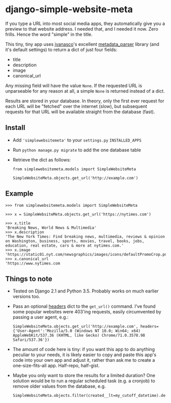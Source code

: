 django-simple-website-meta
====

If you type a URL into most social media apps, they automatically give you a preview to that website address. I needed that, and I needed it now. Zero frills. Hence the word "simple" in the title.

This tiny, tiny app uses [jvanasco](https://github.com/jvanasco)'s excellent [metadata_parser](https://github.com/jvanasco/metadata_parser) library (and it's default settings) to return a dict of just four fields:
 - title
 - description
 - image
 - canonical_url

Any missing field will have the value `None`. If the requested URL is unparseable for any reason at all, a simple `None` is returned instead of a dict.

Results are stored in your database. In theory, only the first ever request for each URL will be "fetched" over the internet (slow), but subsequent requests for that URL will be available straight from the database (fast).

## Install

- Add `'simplewebsitemeta'` to your `settings.py` `INSTALLED_APPS`
- Run `python manage.py migrate` to add the one database table
- Retrieve the dict as follows:

   ```
   from simplewebsitemeta.models import SimpleWebsiteMeta

   SimpleWebsiteMeta.objects.get_url('http://example.com')
   ```

## Example

```
>>> from simplewebsitemeta.models import SimpleWebsiteMeta

>>> x = SimpleWebsiteMeta.objects.get_url('https://nytimes.com')

>>> x.title
'Breaking News, World News & Multimedia'
>>> x.description
'The New York Times: Find breaking news, multimedia, reviews & opinion on Washington, business, sports, movies, travel, books, jobs, education, real estate, cars & more at nytimes.com.'
>>> x.image
'https://static01.nyt.com/newsgraphics/images/icons/defaultPromoCrop.png'
>>> x.canonical_url
'https://www.nytimes.com

```

## Things to note

- Tested on Django 2.1 and Python 3.5. Probably works on much earlier versions too.

- Pass an optional [headers](http://docs.python-requests.org/en/master/user/quickstart/#custom-headers) dict to the `get_url()` command. I've found some popular websites were 403'ing requests, easily circumvented by passing a user agent, e.g.:

   ```
   SimpleWebsiteMeta.objects.get_url('http://example.com', headers={'User-Agent':'Mozilla/5.0 (Windows NT 10.0; Win64; x64) AppleWebKit/537.36 (KHTML, like Gecko) Chrome/71.0.3578.98 Safari/537.36'})
   ```

- The amount of code here is tiny: if you want this app to do anything peculiar to your needs, it is likely easier to copy and paste this app's code into your own app and adjust it, rather than ask me to create a one-size-fits-all app. Half-repo, half-gist.

- Maybe you only want to store the results for a limited duration? One solution would be to run a regular scheduled task (e.g. a cronjob) to remove older values from the database, e.g.
    ```
    SimpleWebsiteMeta.objects.filter(created__lt=my_cutoff_datetime).delete()
    ```

